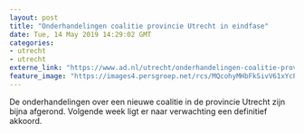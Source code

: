 ```yaml
---
layout: post
title: "Onderhandelingen coalitie provincie Utrecht in eindfase"
date: Tue, 14 May 2019 14:29:02 GMT
categories: 
- utrecht 
- utrecht 
externe_link: "https://www.ad.nl/utrecht/onderhandelingen-coalitie-provincie-utrecht-in-eindfase~a8957e3d/"
feature_image: "https://images4.persgroep.net/rcs/MQcohyMHbFkSivV61xYcPGQSrNA/diocontent/139185677/_fitwidth/400/?appId=21791a8992982cd8da851550a453bd7f&quality=0.7"
---
```


De onderhandelingen over een nieuwe coalitie in de provincie Utrecht zijn bijna afgerond. Volgende week ligt er naar verwachting een definitief akkoord.
